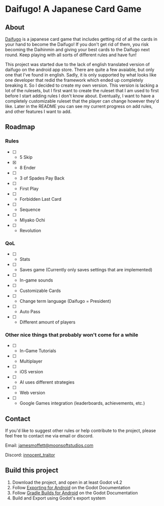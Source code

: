 # Daifugo! A Japanese Card Game

## About

[Daifugo](https://en.wikipedia.org/wiki/Daifugo) is a japanese card game that includes getting rid of all the cards in your hand to become the Daifugo! If you don't get rid of them, you risk becoming the Daihinmin and giving your best cards to the Daifugo next round. Keep playing with all sorts of different rules and have fun!

This project was started due to the lack of english translated version of daifugo on the android app store. There are quite a few avaiable, but only one that I've found in english. Sadly, it is only supported by what looks like one developer that redid the framework which ended up completely breaking it. So I decided to create my own version. This version is lacking a lot of the rulesets, but I first want to create the ruleset that I am used to first before I start adding rules I don't know about. Eventually, I want to have a completely customizable ruleset that the player can change however they'd like. Later in the README you can see my current progress on add rules, and other features I want to add.

## Roadmap

### Rules
- [ ] - 5 Skip
- [x] - 8 Ender
- [ ] - 3 of Spades Pay Back
- [ ] - First Play
- [ ] - Forbidden Last Card
- [ ] - Sequence
- [ ] - Miyako Ochi
- [ ] - Revolution

### QoL
- [ ] - Stats
- [ ] - Saves game (Currently only saves settings that are implemented)
- [ ] - In-game sounds
- [ ] - Customizable Cards
- [ ] - Change term language (Daifugo = President)
- [ ] - Auto Pass
- [ ] - Different amount of players

### Other nice things that probably won't come for a while
- [ ] - In-Game Tutorials
- [ ] - Multiplayer
- [ ] - iOS version
- [ ] - AI uses different strategies
- [ ] - Web version
- [ ] - Google Games integration (leaderboards, achievements, etc.)

## Contact
If you'd like to suggest other rules or help contribute to the project, please feel free to contact me via email or discord.

Email: [jamesmoffett@moonsoftstudios.com](jamesmoffett@moonsoftstudios.com)

Discord: [innocent_traitor](https://discord.gg/vGB9EEqNHF)

## Build this project

1. Download the project, and open in at least Godot v4.2
2. Follow [Exporting for Android](https://docs.godotengine.org/en/stable/tutorials/export/exporting_for_android.html) on the Godot Documentation
3. Follow [Gradle Builds for Android](https://docs.godotengine.org/en/stable/tutorials/export/android_gradle_build.html) on the Godot Documentation
4. Build and Export using Godot's export system